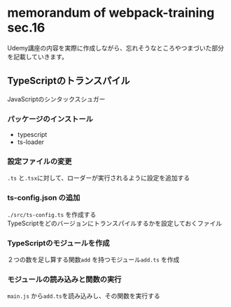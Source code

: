 # memorandum of webpack-training sec.16
Udemy講座の内容を実際に作成しながら、忘れそうなところやつまづいた部分を記載していきます。

## TypeScriptのトランスパイル
JavaScriptのシンタックスシュガー

### パッケージのインストール
- typescript
- ts-loader

### 設定ファイルの変更
`.ts` と`.tsx`に対して、ローダーが実行されるように設定を追加する  

### ts-config.json の追加
`./src/ts-config.ts` を作成する  
TypeScriptをどのバージョンにトランスパイルするかを設定しておくファイル

### TypeScriptのモジュールを作成
２つの数を足し算する関数`add` を持つモジュール`add.ts` を作成

### モジュールの読み込みと関数の実行
`main.js` から`add.ts`を読み込みし、その関数を実行する